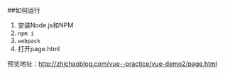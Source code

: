 ##如何运行
1. 安装Node.js和NPM
2. `npm i`
3. `webpack`
4. 打开page.html

预览地址：http://zhichaoblog.com/vue--practice/vue-demo2/page.html
